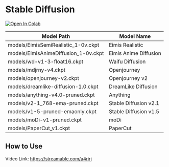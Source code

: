# Stable Diffusion 

[![Open In Colab](https://colab.research.google.com/assets/colab-badge.svg)](https://colab.research.google.com/github/Roxza/Diffusion/blob/main/Stable_Diffusion.ipynb) 

| Model Path | Model Name
| --- | --- |
models/EimisSemiRealistic_1-0v.ckpt | Eimis Realistic
models/EimisAnimeDiffusion_1-0v.ckpt | Eimis Anime Diffusion
models/wd-v1-3-float16.ckpt | Waifu Diffusion
models/mdjrny-v4.ckpt | Openjourney
models/openjourney-v2.ckpt | Openjourney v2
models/dreamlike-diffusion-1.0.ckpt | DreamLike Diffusion
models/anything-v4.0-pruned.ckpt | Anything
models/v2-1_768-ema-pruned.ckpt | Stable Diffusion v2.1
models/v1-5-pruned-emaonly.ckpt | Stable Diffusion v1.5
models/moDi-v1-pruned.ckpt | moDi
models/PaperCut_v1.ckpt | PaperCut

## How to Use
Video Link: https://streamable.com/a4rirj
